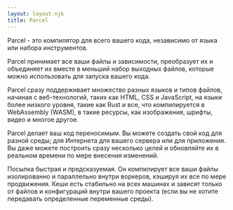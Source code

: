 ```yaml
---
layout: layout.njk
title: Parcel
---
```


Parcel - это компилятор для всего вашего кода, независимо от языка или набора инструментов.

Parcel принимает все ваши файлы и зависимости, преобразует их и объединяет
их вместе в меньший набор выходных файлов, которые можно использовать для запуска вашего
кода.

Parcel сразу поддерживает множество разных языков и типов файлов, начиная с
веб-технологий, таких как HTML, CSS и JavaScript, на языки более низкого уровня, такие как
Rust и все, что компилируется в WebAssembly (WASM), в такие ресурсы, как изображения,
шрифты, видео и многое другое.

Parcel делает ваш код переносимым. Вы можете создать свой код для разной
среды; для Интернета для вашего сервера или для приложения. Вы даже можете построить
сразу несколько целей и обновляйте их в реальном времени по мере внесения изменений.

Посылка быстрая и предсказуемая. Он компилирует все ваши файлы изолированно и
параллельно внутри воркеров, кэшируя их все по мере продвижения. Кеши есть
стабильно на всех машинах и зависят только от файлов и конфигураций внутри
вашего проекта (если вы не хотите передавать определенные переменные среды).

<!--

# "Дизайн-система":

## Второй заголовок

### Третий заголовок

#### Четвертый заголовок

##### Пятый заголовок

###### Шестой заголовок

Добро пожаловать!

{% note %}
...
{% endnote %}
{% warning %}
!!
{% endwarning %}
{% error %}
!!!
{% enderror %}

{% sample null, "column" %}
{% samplefile "index.html" %}

```html
<script src="./index.js"></script>
```

{% endsamplefile %}
{% samplefile "index.js" %}

```js
console.log("hello!");
```

{% endsamplefile %}
{% endsample %}

{% sample %}
{% samplefile "index.html" %}

```html
<script src="./index.js"></script>
```

{% endsamplefile %}
{% samplefile "index.js" %}

```js/2
import "x";

console.log("привет!");
```

{% endsamplefile %}
{% endsample %}

{% migration %}
{% samplefile "index.html" %}

```html/0
<script src="./index.js"></script>
```

{% endsamplefile %}
{% samplefile "index.js" %}

```js/0
console.log("hello!");
```

{% endsamplefile %}
{% endmigration %}

-->
